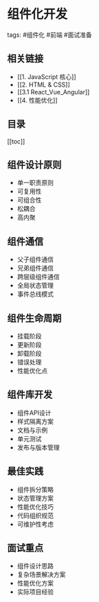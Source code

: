 # 组件化开发
tags: #组件化 #前端 #面试准备

## 相关链接
- [[1. JavaScript 核心]]
- [[2. HTML & CSS]]
- [[3.1 React_Vue_Angular]]
- [[4. 性能优化]]

## 目录
[[toc]]

## 组件设计原则
- 单一职责原则
- 可复用性
- 可组合性
- 松耦合
- 高内聚

## 组件通信
- 父子组件通信
- 兄弟组件通信
- 跨层级组件通信
- 全局状态管理
- 事件总线模式

## 组件生命周期
- 挂载阶段
- 更新阶段
- 卸载阶段
- 错误处理
- 性能优化点

## 组件库开发
- 组件API设计
- 样式隔离方案
- 文档与示例
- 单元测试
- 发布与版本管理

## 最佳实践
- 组件拆分策略
- 状态管理方案
- 性能优化技巧
- 代码组织规范
- 可维护性考虑

## 面试重点
- 组件设计思路
- 复杂场景解决方案
- 性能优化方案
- 实际项目经验
